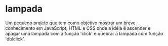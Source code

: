 # lampada

Um pequeno projeto que tem como objetivo mostrar
um breve conhecimento em JavaScript, HTML e CSS
onde a idéia é ascender e apagar uma lampada com a função 'click'
e quebrar a lampada com função 'dblclick'.

